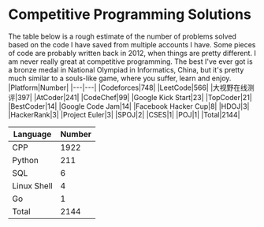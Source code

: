 # Competitive Programming Solutions
The table below is a rough estimate of the number of problems solved based on the code I have saved from multiple accounts I have. Some pieces of code are probably written back in 2012, when things are pretty different. I am never really great at competitive programming. The best I've ever got is a bronze medal in National Olympiad in Informatics, China, but it's pretty much similar to a souls-like game, where you suffer, learn and enjoy.
|Platform|Number|
|---|---|
|Codeforces|748|
|LeetCode|566|
|大视野在线测评|397|
|AtCoder|241|
|CodeChef|99|
|Google Kick Start|23|
|TopCoder|21|
|BestCoder|14|
|Google Code Jam|14|
|Facebook Hacker Cup|8|
|HDOJ|3|
|HackerRank|3|
|Project Euler|3|
|SPOJ|2|
|CSES|1|
|POJ|1|
|Total|2144|

|Language|Number|
|---|---|
|CPP|1922|
|Python|211|
|SQL|6|
|Linux Shell|4|
|Go|1|
|Total|2144|
